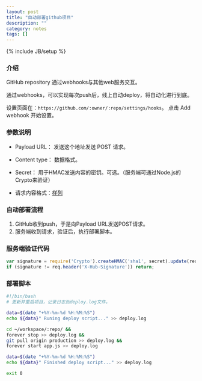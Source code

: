 ```yaml
---
layout: post
title: "自动部署github项目"
description: ""
category: notes
tags: []
---
```

{% include JB/setup %}

### 介绍

GitHub repository 通过webhooks与其他web服务交互。

通过webhooks，可以实现每次push后，线上自动deploy，将自动化进行到底。

设置页面在：`https://github.com/:owner/:repo/settings/hooks`。
点击 Add webhook 开始设置。

### 参数说明
+ Payload URL： 发送这个地址发送 POST 请求。

+ Content type： 数据格式。

+ Secret： 用于HMAC发送内容的密钥。可选。（服务端可通过Node.js的Crypto来验证）

+ 请求内容格式：[样列][lnk-example-delivery]

### 自动部署流程
1. GitHub收到push，于是向Payload URL发送POST请求。
2. 服务端收到请求，验证后，执行部署脚本。

### 服务端验证代码

```javascript
var signature = require('Crypto').createHMAC('sha1', secret).update(req.body).digest('hex');
if (signature != req.header('X-Hub-Signature')) return;
```

### 部署脚本
```bash
#!/bin/bash
# 更新并重启项目，记录日志到deploy.log文件。

data=$(date "+%Y-%m-%d %H:%M:%S")
echo ${data}" Runing deploy script..." >> deploy.log

cd ~/workspace/:repo/ &&
forever stop >> deploy.log &&
git pull origin production >> deploy.log &&
forever start app.js >> deploy.log

data=$(date "+%Y-%m-%d %H:%M:%S")
echo ${data}" Finished deploy script..." >> deploy.log

exit 0
```

[lnk-example-delivery]:https://developer.github.com/webhooks/#example-delivery
